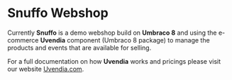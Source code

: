# Snuffo Webshop

Currently **Snuffo** is a demo webshop build on **Umbraco 8** and using the e-commerce **Uvendia** component (Umbraco 8 package) to manage the products and events that are available for selling.

For a full documentation on how **Uvendia** works and pricings please visit our website [Uvendia.com](https://www.uvendia.com).
